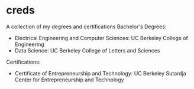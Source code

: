 # creds
A collection of my degrees and certifications
Bachelor's Degrees:
- Electrical Engineering and Computer Sciences: UC Berkeley College of Engineering
- Data Science: UC Berkeley College of Letters and Sciences

Certifications:
- Certificate of Entrepreneurship and Technology: UC Berkeley Sutardja Center for Entrepreneurship and Technology
